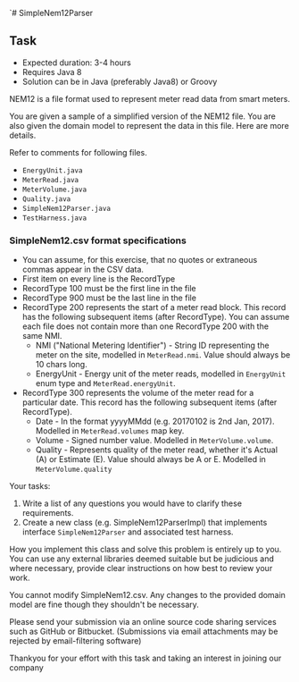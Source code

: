 `# SimpleNem12Parser

## Task
* Expected duration: 3-4 hours
* Requires Java 8
* Solution can be in Java (preferably Java8) or Groovy

NEM12 is a file format used to represent meter read data from smart meters.

You are given a sample of a simplified version of the NEM12 file.  You are also given the domain model to represent the data in this file.  Here are more details.

Refer to comments for following files.
* `EnergyUnit.java`
* `MeterRead.java`
* `MeterVolume.java`
* `Quality.java`
* `SimpleNem12Parser.java`
* `TestHarness.java`

### SimpleNem12.csv format specifications
* You can assume, for this exercise, that no quotes or extraneous commas appear in the CSV data.
* First item on every line is the RecordType
* RecordType 100 must be the first line in the file
* RecordType 900 must be the last line in the file
* RecordType 200 represents the start of a meter read block.  This record has the following subsequent items (after RecordType).
You can assume each file does not contain more than one RecordType 200 with the same NMI.
  * NMI ("National Metering Identifier") - String ID representing the meter on the site, modelled in `MeterRead.nmi`.  Value should always be 10 chars long.
  * EnergyUnit - Energy unit of the meter reads, modelled in `EnergyUnit` enum type and `MeterRead.energyUnit`.
* RecordType 300 represents the volume of the meter read for a particular date.  This record has the following subsequent items (after RecordType).
  * Date - In the format yyyyMMdd (e.g. 20170102 is 2nd Jan, 2017).  Modelled in `MeterRead.volumes` map key.
  * Volume - Signed number value.  Modelled in `MeterVolume.volume`.
  * Quality - Represents quality of the meter read, whether it's Actual (A) or Estimate (E).  Value should always be A or E.  Modelled in `MeterVolume.quality`

Your tasks:
1. Write a list of any questions you would have to clarify these requirements.
2. Create a new class (e.g. SimpleNem12ParserImpl) that implements interface `SimpleNem12Parser` and associated test harness.

How you implement this class and solve this problem is entirely up to you.
You can use any external libraries deemed suitable but be judicious and where necessary, provide 
clear instructions on how best to review your work.

You cannot modify SimpleNem12.csv.  Any changes to the provided domain model are fine though they shouldn't be necessary.

Please send your submission via an online source code sharing services such as GitHub or Bitbucket.
(Submissions via email attachments may be rejected by email-filtering software)

Thankyou for your effort with this task and taking an interest in joining our company

